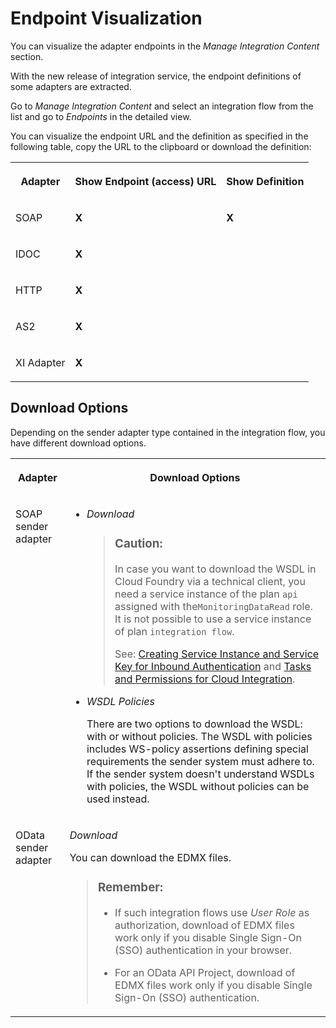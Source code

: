 <!-- loio6c3fb226fe91412d94bbb63ac834b35a -->

# Endpoint Visualization

You can visualize the adapter endpoints in the *Manage Integration Content* section.

With the new release of integration service, the endpoint definitions of some adapters are extracted.

Go to *Manage Integration Content* and select an integration flow from the list and go to *Endpoints* in the detailed view.

You can visualize the endpoint URL and the definition as specified in the following table, copy the URL to the clipboard or download the definition:


<table>
<tr>
<th valign="top">

Adapter

</th>
<th valign="top">

Show Endpoint \(access\) URL

</th>
<th valign="top">

Show Definition

</th>
</tr>
<tr>
<td valign="top">

SOAP

</td>
<td valign="top">

**X** 

</td>
<td valign="top">

**X** 

</td>
</tr>
<tr>
<td valign="top">

IDOC

</td>
<td valign="top">

**X** 

</td>
<td valign="top">



</td>
</tr>
<tr>
<td valign="top">

HTTP

</td>
<td valign="top">

**X** 

</td>
<td valign="top">



</td>
</tr>
<tr>
<td valign="top">

AS2

</td>
<td valign="top">

**X** 

</td>
<td valign="top">



</td>
</tr>
<tr>
<td valign="top">

XI Adapter

</td>
<td valign="top">

**X**

</td>
<td valign="top">

 

</td>
</tr>
</table>



<a name="loio6c3fb226fe91412d94bbb63ac834b35a__section_pyh_p4m_hyb"/>

## Download Options

Depending on the sender adapter type contained in the integration flow, you have different download options.


<table>
<tr>
<th valign="top">

Adapter

</th>
<th valign="top">

Download Options

</th>
</tr>
<tr>
<td valign="top">

SOAP sender adapter

</td>
<td valign="top">

-   *Download*

    > ### Caution:  
    > In case you want to download the WSDL in Cloud Foundry via a technical client, you need a service instance of the plan `api` assigned with the`MonitoringDataRead` role. It is not possible to use a service instance of plan `integration flow`.
    > 
    > See: [Creating Service Instance and Service Key for Inbound Authentication](../40-RemoteSystems/creating-service-instance-and-service-key-for-inbound-authentication-19af5e2.md) and [Tasks and Permissions for Cloud Integration](../60-Security/tasks-and-permissions-for-cloud-integration-556d557.md).

-   *WSDL Policies*

    There are two options to download the WSDL: with or without policies. The WSDL with policies includes WS-policy assertions defining special requirements the sender system must adhere to. If the sender system doesn't understand WSDLs with policies, the WSDL without policies can be used instead.




</td>
</tr>
<tr>
<td valign="top">

OData sender adapter

</td>
<td valign="top">

*Download*

You can download the EDMX files.

> ### Remember:  
> -   If such integration flows use *User Role* as authorization, download of EDMX files work only if you disable Single Sign-On \(SSO\) authentication in your browser.
> 
> -   For an OData API Project, download of EDMX files work only if you disable Single Sign-On \(SSO\) authentication.



</td>
</tr>
</table>

